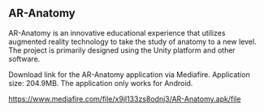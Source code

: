 ## AR-Anatomy
AR-Anatomy is an innovative educational experience that utilizes augmented reality technology to take the study of anatomy to a new level. The project is primarily designed using the Unity platform and other software.


Download link for the AR-Anatomy application via Mediafire.
Application size: 204.9MB.
The application only works for Android.

https://www.mediafire.com/file/x9jl133zs8odnj3/AR-Anatomy.apk/file
